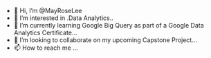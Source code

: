 - 👋 Hi, I’m @MayRoseLee
- 👀 I’m interested in .Data Analytics..
- 🌱 I’m currently learning Google Big Query as part of a Google Data Analytics Certificate...
- 💞️ I’m looking to collaborate on my upcoming Capstone Project...
- 📫 How to reach me ...

<!---
MayRoseLee/MayRoseLee is a ✨ special ✨ repository because its `README.md` (this file) appears on your GitHub profile.
You can click the Preview link to take a look at your changes.
--->
